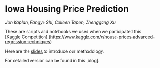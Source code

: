 # Iowa Housing Price Prediction

*Jon Kaplan, Fangye Shi, Colleen Tapen, Zhenggang Xu*

These are scripts and notebooks we used when we participated this [Kaggle Competition].(https://www.kaggle.com/c/house-prices-advanced-regression-techniques)

Here are the [slides](https://docs.google.com/presentation/d/1-o_-9aOFw8_4Z-Ot67uVDXKKeSa6nwReUAr8FLWFn7o/edit?ts=5b82cd0f#slide=id.g3ffb0c3472_3_40) to introduce our methodology. 

For detailed version can be found in this [blog].

